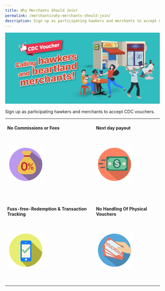 ```yaml
---
title: Why Merchants Should Join?
permalink: /merchants/why-merchants-should-join/
description: Sign up as participating hawkers and merchants to accept CDC vouchers.
---
```


![For Merchants](/images/merchants/Merchant%20banner.jfif)

Sign up as participating hawkers and merchants to accept CDC vouchers.


<table style="width:100%">
    
<tr>
    <td>
      <h4>No Commissions or Fees</h4>
      <br>
      <p><img src="/images/merchants/no-commission.png" alt="No Commissions or Fees" width="120" height="120"></p>
      <br>
      <br> 
    </td>
    <td>
      <h4>Next day payout</h4>
      <br>
      <p><img src="/images/merchants/next-day-payout.png" alt="Next day payout" width="120" height="120"></p>
      <br>
      <br>
    </td>
</tr>
<tr>
    <td>
      <h4>Fuss-free-Redemption & Transaction Tracking</h4>
      <br>
      <p><img src="/images/merchants/fuss-free-redemption.png" alt="Fuss-free-Redemption & Transaction Tracking" width="120" height="120"></p>
      <br>
      <br> 
    </td>
    <td>
      <h4>No Handling Of Physical Vouchers</h4>
      <br>
      <p><img src="/images/merchants/no-handling-of-physical-vouchers.png" alt="No Handling Of Physical Vouchers" width="120" height="120"></p>
      <br>
      <br>
    </td>
</tr>
</table>
